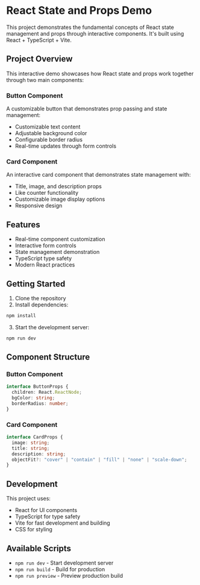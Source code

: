 # React State and Props Demo

This project demonstrates the fundamental concepts of React state management and props through interactive components. It's built using React + TypeScript + Vite.

## Project Overview

This interactive demo showcases how React state and props work together through two main components:

### Button Component

A customizable button that demonstrates prop passing and state management:

- Customizable text content
- Adjustable background color
- Configurable border radius
- Real-time updates through form controls

### Card Component

An interactive card component that demonstrates state management with:

- Title, image, and description props
- Like counter functionality
- Customizable image display options
- Responsive design

## Features

- Real-time component customization
- Interactive form controls
- State management demonstration
- TypeScript type safety
- Modern React practices

## Getting Started

1. Clone the repository
2. Install dependencies:

```bash
npm install
```

3. Start the development server:

```bash
npm run dev
```

## Component Structure

### Button Component

```typescript
interface ButtonProps {
  children: React.ReactNode;
  bgColor: string;
  borderRadius: number;
}
```

### Card Component

```typescript
interface CardProps {
  image: string;
  title: string;
  description: string;
  objectFit?: "cover" | "contain" | "fill" | "none" | "scale-down";
}
```

## Development

This project uses:

- React for UI components
- TypeScript for type safety
- Vite for fast development and building
- CSS for styling

## Available Scripts

- `npm run dev` - Start development server
- `npm run build` - Build for production
- `npm run preview` - Preview production build
